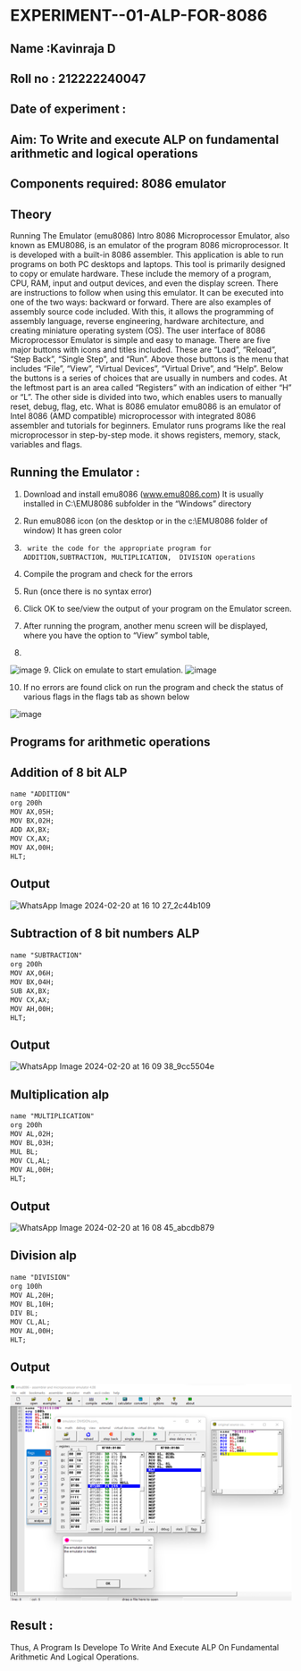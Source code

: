 # EXPERIMENT--01-ALP-FOR-8086
## Name :Kavinraja D
## Roll no : 212222240047
## Date of experiment :

## Aim: To Write and execute ALP on fundamental arithmetic and logical operations
## Components required: 8086  emulator 
## Theory 
Running The Emulator (emu8086) Intro 8086 Microprocessor Emulator, also known as EMU8086, is an emulator of the program 8086 microprocessor. It is developed with a built-in 8086 assembler. This application is able to run programs on both PC desktops and laptops. This tool is primarily designed to copy or emulate hardware. These include the memory of a program, CPU, RAM, input and output devices, and even the display screen. There are instructions to follow when using this emulator. It can be executed into one of the two ways: backward or forward. There are also examples of assembly source code included. With this, it allows the programming of assembly language, reverse engineering, hardware architecture, and creating miniature operating system (OS). The user interface of 8086 Microprocessor Emulator is simple and easy to manage. There are five major buttons with icons and titles included. These are “Load”, “Reload”, “Step Back”, “Single Step”, and “Run”. Above those buttons is the menu that includes “File”, “View”, “Virtual Devices”, “Virtual Drive”, and “Help”. Below the buttons is a series of choices that are usually in numbers and codes. At the leftmost part is an area called “Registers” with an indication of either “H” or “L”. The other side is divided into two, which enables users to manually reset, debug, flag, etc. What is 8086 emulator emu8086 is an emulator of Intel 8086 (AMD compatible) microprocessor with integrated 8086 assembler and tutorials for beginners. Emulator runs programs like the real microprocessor in step-by-step mode. it shows registers, memory, stack, variables and flags.


 ## Running the Emulator :
1.	Download and install emu8086 (www.emu8086.com) It is usually installed in C:\EMU8086 subfolder in the “Windows” directory
2.	  Run  emu8086 icon (on the desktop or in the c:\EMU8086 folder of window) It has green color 
 
 
3.		write the code for the appropriate program for ADDITION,SUBTRACTION, MULTIPLICATION,  DIVISION operations 

4.	 Compile the program and check for the errors 
5.	Run (once there is no syntax error) 

6.	Click OK to see/view the output of your program on the Emulator screen. 


7.	After running the program, another menu screen will be displayed, where you have the option to “View” symbol table,
8.	
![image](https://user-images.githubusercontent.com/36288975/189273263-d65baae9-4b8f-4723-afb3-c0ffa4052b04.png)
9.	Click on emulate to start emulation.
![image](https://user-images.githubusercontent.com/36288975/189273273-9bb36ec1-e2e8-4892-8d35-37707332bfdc.png)

10.	If no errors are found click on run the program and check the status of various flags in the flags tab as shown below 


![image](https://user-images.githubusercontent.com/36288975/189273277-113a2a33-4a40-4ff8-95a5-ecd3a1f504fe.png)

## Programs for arithmetic  operations

## Addition  of 8 bit ALP 
~~~
name "ADDITION"
org 200h
MOV AX,05H;
MOV BX,02H;
ADD AX,BX;
MOV CX,AX;
MOV AX,00H;
HLT;
~~~
## Output  
![WhatsApp Image 2024-02-20 at 16 10 27_2c44b109](https://github.com/d-kavinraja/EXPERIMENT--01-ALP-FOR-8086/assets/119875375/3c442af9-5417-43f0-8979-1937136c2f54)


 
## Subtraction   of 8 bit numbers  ALP 
~~~
name "SUBTRACTION"
org 200h
MOV AX,06H;
MOV BX,04H;
SUB AX,BX;
MOV CX,AX;
MOV AH,00H;
HLT;
~~~
 
## Output
![WhatsApp Image 2024-02-20 at 16 09 38_9cc5504e](https://github.com/d-kavinraja/EXPERIMENT--01-ALP-FOR-8086/assets/119875375/976bbe86-6c21-4a0e-872f-8c4ee7d7368d)


## Multiplication alp 
~~~
name "MULTIPLICATION"
org 200h
MOV AL,02H;
MOV BL,03H;
MUL BL;
MOV CL,AL;
MOV AL,00H;
HLT;
~~~
 ## Output 
![WhatsApp Image 2024-02-20 at 16 08 45_abcdb879](https://github.com/d-kavinraja/EXPERIMENT--01-ALP-FOR-8086/assets/119875375/4f271672-5c6c-41cf-b87f-6f72ef3a8cf0)


## Division alp 
~~~
name "DIVISION"
org 100h
MOV AL,20H;
MOV BL,10H;
DIV BL;
MOV CL,AL;
MOV AL,00H;
HLT;
~~~

## Output 
![output](./d.png) 


## Result : 
Thus, A Program Is Develope To Write And Execute ALP On Fundamental Arithmetic And Logical Operations.
